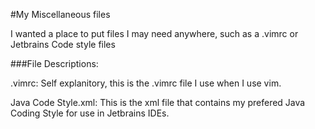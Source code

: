 #My Miscellaneous files

I wanted a place to put files I may need anywhere, such as a .vimrc or Jetbrains Code style files 

###File Descriptions:

.vimrc: Self explanitory, this is the .vimrc file I use when I use vim. 

Java Code Style.xml: This is the xml file that contains my prefered Java Coding Style for use in
Jetbrains IDEs.
